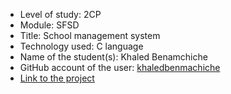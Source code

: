 - Level of study: 2CP
- Module: SFSD
- Title: School management system
- Technology used: C language
- Name of the student(s): Khaled Benamchiche
- GitHub account of the user: [khaledbenmachiche](https://github.com/khaledbenmachiche)
- [Link to the project](https://github.com/khaledbenmachiche/school_management_system)